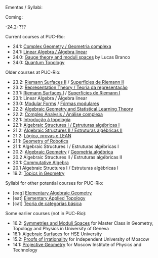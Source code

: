 Ementas / Syllabi:

Coming:

-24.2: ???

Current courses at PUC-Rio:

- 24.1: [Complex Geometry / Geometria complexa](complex.md)
- 24.1: [Linear Algebra / Álgebra linear](evtl.md)
- 24.0: [Gauge theory and moduli spaces](gauge.md) by Lucas Branco
- 24.0: [Quantum Topology](qt.md)


Older courses at PUC-Rio:

- 23.2: [Riemann Surfaces II](rs-en.md) / [Superfícies de Riemann II](rs-pt.md)
- 23.2: [Representation Theory / Teoria da representação](rt.md)   
- 23.1: [Riemann Surfaces I](rs-en.md) / [Superfícies de Riemann I](rs-pt.md)
- 23.1: Linear Algebra / Álgebra linear
- 23.0: [Modular Forms](mf-en.md) / [Fórmas modulares](mf-pt.md) 
- 22.2: [Algebraic Geometry and Statistical Learning Theory](agslt.md)
- 22.2: [Complex Analysis / Análise complexa](cv.md)
- 22.1: [Introdução à topologia](itop-pt.md)
- 22.1: [Algebraic Structures I / Estruturas algébricas I](http://mat.puc-rio.br/~sergey/ea/)
- 21.2: [Algebraic Structures II / Estruturas algébricas II](http://mat.puc-rio.br/~sergey/ea/galois.html)
- 21.2: [Lógica, provas e LEAN](http://mat.puc-rio.br/~sergey/provas.html)
- 21.1: [Geometry of Robotics](robo.md)
- 21.1: Algebraic Structures I / Estruturas algébricas I
- 20.2: [Algebraic Geometry](http://mat.puc-rio.br/~sergey/age.html) / [Geometria algébrica](http://mat.puc-rio.br/~sergey/ga.html)
- 20.2  Algebraic Structures II / Estruturas algébricas II
- 20.1: [Commutative Algebra](http://mat.puc-rio.br/~sergey/ca.html)
- 20.1  Algebraic Structures I / Estruturas algébricas I
- 19.2: [Topics in Geometry](http://mat.puc-rio.br/~sergey/tg.html)

Syllabi for other potential courses for PUC-Rio:
- [eag]	 [Elementary Algebraic Geometry](eag.md)
- [eat]	 [Elementary Applied Topology](eat.md)
- [cat]  [Teoria de categorias básica](cat.md)

Some earlier courses (not in PUC-Rio):
- 16.2: [Symmetries and Moduli Spaces](https://mediaserver.unige.ch/collection/VN3-222c-2016-2017) for Master Class in Geometry, Topology and Physics in University of Geneva
- 16.1: [Algebraic Surfaces](http://mat.puc-rio.br/~sergey/surfaces.html) for HSE University
- 15.2: [Proofs of Irrationality](http://mat.puc-rio.br/~sergey/rat.html) for Independent University of Moscow
- 14.1: [Projective Geometry](http://mat.puc-rio.br/~sergey/pg.html) for Moscow Institute of Physics and Technology

